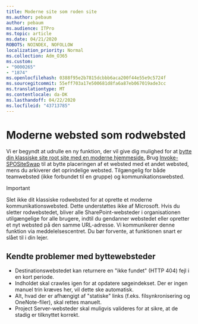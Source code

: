 ```yaml
---
title: Moderne site som roden site
ms.author: pebaum
author: pebaum
ms.audience: ITPro
ms.topic: article
ms.date: 04/21/2020
ROBOTS: NOINDEX, NOFOLLOW
localization_priority: Normal
ms.collection: Adm_O365
ms.custom:
- "9000265"
- "1874"
ms.openlocfilehash: 0388f95e2b7815dcbbb6aca200f44e55e9c5724f
ms.sourcegitcommit: 55eff703a17e500681d8fa6a87eb067019ade3cc
ms.translationtype: MT
ms.contentlocale: da-DK
ms.lasthandoff: 04/22/2020
ms.locfileid: "43713785"
---
```

# <a name="modern-site-as-root-site"></a>Moderne websted som rodwebsted

Vi er begyndt at udrulle en ny funktion, der vil give dig mulighed for at [bytte din klassiske site root site med en moderne hjemmeside.](https://docs.microsoft.com/sharepoint/modern-root-site) Brug [Invoke-SPOSiteSwap](https://docs.microsoft.com/powershell/module/sharepoint-online/invoke-spositeswap?view=sharepoint-ps) til at bytte placeringen af et websted med et andet websted, mens du arkiverer det oprindelige websted. Tilgængelig for både teamwebsted (ikke forbundet til en gruppe) og kommunikationswebsted.

>[!Important]
> Slet ikke dit klassiske rodwebsted for at oprette et moderne kommunikationswebsted. Dette understøttes ikke af Microsoft. Hvis du sletter rodwebstedet, bliver alle SharePoint-websteder i organisationen utilgængelige for alle brugere, indtil du gendanner webstedet eller opretter et nyt websted på den samme URL-adresse. Vi kommunikerer denne funktion via meddelelsescentret. Du bør forvente, at funktionen snart er slået til i din lejer.

## <a name="known-issues-with-swapping-sites"></a>Kendte problemer med byttewebsteder
- Destinationswebstedet kan returnere en "ikke fundet" (HTTP 404) fejl i en kort periode.
- Indholdet skal crawles igen for at opdatere søgeindekset. Der er ingen manuel trin kræves her, vil dette ske automatisk.
- Alt, hvad der er afhængigt af "statiske" links (f.eks. filsynkronisering og OneNote-filer), skal rettes manuelt.
- Project Server-websteder skal muligvis valideres for at sikre, at de stadig er tilknyttet korrekt. 
